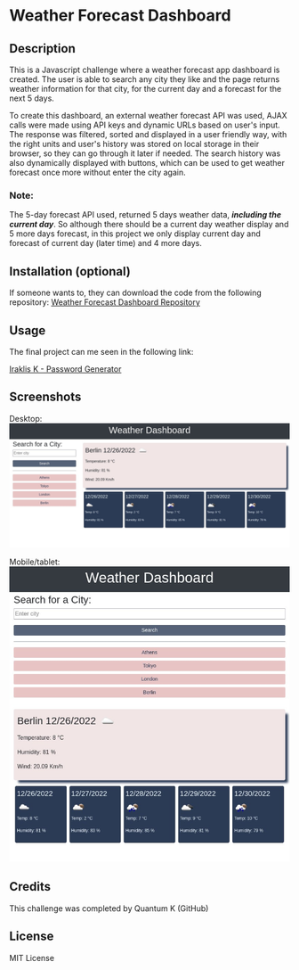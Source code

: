# Weather Forecast Dashboard

## Description

This is a Javascript challenge where a weather forecast app dashboard is created. The user is able to search any city they like and the page returns weather information for that city, for the current day and a forecast for the next 5 days.

To create this dashboard, an external weather forecast API was used, AJAX calls were made using API keys and dynamic URLs based on user's input. The response was filtered, sorted and displayed in a user friendly way, with the right units and user's history was stored on local storage in their browser, so they can go through it later if needed. The search history was also dynamically displayed with buttons, which can be used to get weather forecast once more without enter the city again. 


### Note:

The 5-day forecast API used, returned 5 days weather data, ***including the current day***. So although there should be a current day weather display and 5 more days forecast, in this project we only display current day and forecast of current day (later time) and 4 more days. 
## Installation (optional)

If someone wants to, they can download the code from the following repository: 
[Weather Forecast Dashboard Repository](https://github.com/QuantumK9/weather-dashboard)


## Usage

The final project can me seen in the following link:

[Iraklis K - Password Generator](https://quantumk9.github.io/weather-dashboard/)




## Screenshots
Desktop:
![Desktop - Screenshot](./assets/images/desktop.jpg)

Mobile/tablet:
![Mobile/Tablet - Screenshot](./assets/images/mobile-tablet.jpg)


## Credits

This challenge was completed by Quantum K (GitHub)


## License 

MIT License